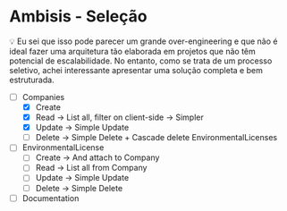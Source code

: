 # Ambisis - Seleção

💡 Eu sei que isso pode parecer um grande over-engineering e que não é ideal fazer uma arquitetura tão elaborada em projetos que não têm potencial de escalabilidade. No entanto, como se trata de um processo seletivo, achei interessante apresentar uma solução completa e bem estruturada.

- [ ] Companies
  - [x] Create
  - [x] Read -> List all, filter on client-side -> Simpler
  - [x] Update -> Simple Update
  - [ ] Delete -> Simple Delete + Cascade delete EnvironmentalLicenses
- [ ] EnvironmentalLicense
  - [ ] Create -> And attach to Company
  - [ ] Read -> List all from Company
  - [ ] Update -> Simple Update
  - [ ] Delete -> Simple Delete
- [ ] Documentation
